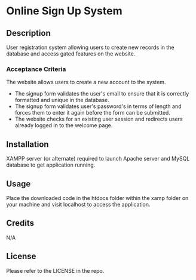 # Online Sign Up System

## Description

User registration system allowing users to create new records in the database and access gated features on the website. 

### Acceptance Criteria
The website allows users to create a new account to the system. 

- The signup form validates the user's email to ensure that it is correctly formatted and unique in the database.
- The signup form validates user's password's in terms of length and forces them to enter it again before the form can be submitted.
- The website checks for an existing user session and redirects users already logged in to the welcome page.

## Installation
XAMPP server (or alternate) required to launch Apache server and MySQL database to get application running.

## Usage
Place the downloaded code in the htdocs folder within the xamp folder on your machine and visit localhost to access the application.

## Credits
N/A

## License
Please refer to the LICENSE in the repo.
